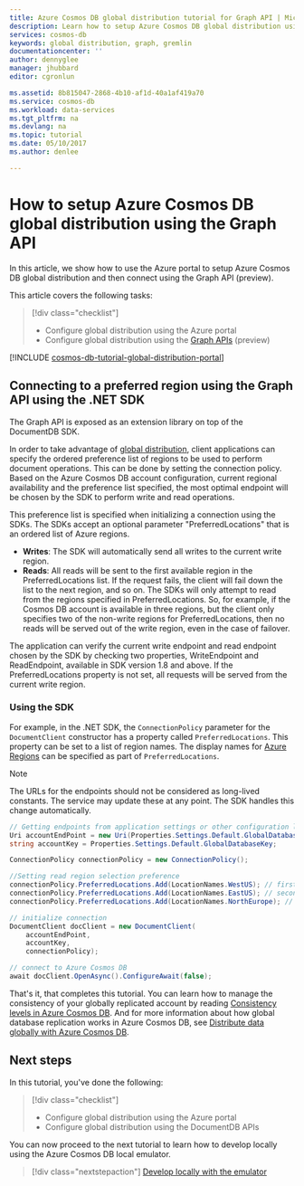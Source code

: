 ```yaml
---
title: Azure Cosmos DB global distribution tutorial for Graph API | Microsoft Docs
description: Learn how to setup Azure Cosmos DB global distribution using the Graph API.
services: cosmos-db
keywords: global distribution, graph, gremlin
documentationcenter: ''
author: dennyglee
manager: jhubbard
editor: cgronlun

ms.assetid: 8b815047-2868-4b10-af1d-40a1af419a70
ms.service: cosmos-db
ms.workload: data-services
ms.tgt_pltfrm: na
ms.devlang: na
ms.topic: tutorial
ms.date: 05/10/2017
ms.author: denlee

---
```

# How to setup Azure Cosmos DB global distribution using the Graph API

In this article, we show how to use the Azure portal to setup Azure Cosmos DB global distribution and then connect using the Graph API (preview).

This article covers the following tasks: 

> [!div class="checklist"]
> * Configure global distribution using the Azure portal
> * Configure global distribution using the [Graph APIs](graph-introduction.md) (preview)

[!INCLUDE [cosmos-db-tutorial-global-distribution-portal](../../includes/cosmos-db-tutorial-global-distribution-portal.md)]


## Connecting to a preferred region using the Graph API using the .NET SDK

The Graph API is exposed as an extension library on top of the DocumentDB SDK.

In order to take advantage of [global distribution](distribute-data-globally.md), client applications can specify the ordered preference list of regions to be used to perform document operations. This can be done by setting the connection policy. Based on the Azure Cosmos DB account configuration, current regional availability and the preference list specified, the most optimal endpoint will be chosen by the SDK to perform write and read operations.

This preference list is specified when initializing a connection using the SDKs. The SDKs accept an optional parameter "PreferredLocations" that is an ordered list of Azure regions.

* **Writes**: The SDK will automatically send all writes to the current write region.
* **Reads**: All reads will be sent to the first available region in the PreferredLocations list. If the request fails, the client will fail down the list to the next region, and so on. The SDKs will only attempt to read from the regions specified in PreferredLocations. So, for example, if the Cosmos DB account is available in three regions, but the client only specifies two of the non-write regions for PreferredLocations, then no reads will be served out of the write region, even in the case of failover.

The application can verify the current write endpoint and read endpoint chosen by the SDK by checking two properties, WriteEndpoint and ReadEndpoint, available in SDK version 1.8 and above. If the PreferredLocations property is not set, all requests will be served from the current write region.

### Using the SDK

For example, in the .NET SDK, the `ConnectionPolicy` parameter for the `DocumentClient` constructor has a property called `PreferredLocations`. This property can be set to a list of region names. The display names for [Azure Regions][regions] can be specified as part of `PreferredLocations`.

> [!NOTE]
> The URLs for the endpoints should not be considered as long-lived constants. The service may update these at any point. The SDK handles this change automatically.
>
>

```cs
// Getting endpoints from application settings or other configuration location
Uri accountEndPoint = new Uri(Properties.Settings.Default.GlobalDatabaseUri);
string accountKey = Properties.Settings.Default.GlobalDatabaseKey;

ConnectionPolicy connectionPolicy = new ConnectionPolicy();

//Setting read region selection preference
connectionPolicy.PreferredLocations.Add(LocationNames.WestUS); // first preference
connectionPolicy.PreferredLocations.Add(LocationNames.EastUS); // second preference
connectionPolicy.PreferredLocations.Add(LocationNames.NorthEurope); // third preference

// initialize connection
DocumentClient docClient = new DocumentClient(
    accountEndPoint,
    accountKey,
    connectionPolicy);

// connect to Azure Cosmos DB
await docClient.OpenAsync().ConfigureAwait(false);
```

That's it, that completes this tutorial. You can learn how to manage the consistency of your globally replicated account by reading [Consistency levels in Azure Cosmos DB](consistency-levels.md). And for more information about how global database replication works in Azure Cosmos DB, see [Distribute data globally with Azure Cosmos DB](distribute-data-globally.md).

## Next steps

In this tutorial, you've done the following:

> [!div class="checklist"]
> * Configure global distribution using the Azure portal
> * Configure global distribution using the DocumentDB APIs

You can now proceed to the next tutorial to learn how to develop locally using the Azure Cosmos DB local emulator.

> [!div class="nextstepaction"]
> [Develop locally with the emulator](local-emulator.md)

[regions]: https://azure.microsoft.com/regions/


